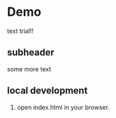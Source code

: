 # Demo

text trial!!

## subheader

some more text

## local development

1. open index.html in your browser. 